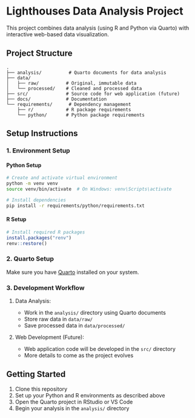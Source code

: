 # Lighthouses Data Analysis Project

This project combines data analysis (using R and Python via Quarto) with interactive web-based data visualization.

## Project Structure

```
.
├── analysis/          # Quarto documents for data analysis
├── data/
│   ├── raw/          # Original, immutable data
│   └── processed/    # Cleaned and processed data
├── src/              # Source code for web application (future)
├── docs/             # Documentation
└── requirements/      # Dependency management
    ├── r/            # R package requirements
    └── python/       # Python package requirements
```

## Setup Instructions

### 1. Environment Setup

#### Python Setup
```bash
# Create and activate virtual environment
python -m venv venv
source venv/bin/activate  # On Windows: venv\Scripts\activate

# Install dependencies
pip install -r requirements/python/requirements.txt
```

#### R Setup
```r
# Install required R packages
install.packages("renv")
renv::restore()
```

### 2. Quarto Setup

Make sure you have [Quarto](https://quarto.org/docs/get-started/) installed on your system.

### 3. Development Workflow

1. Data Analysis:
   - Work in the `analysis/` directory using Quarto documents
   - Store raw data in `data/raw/`
   - Save processed data in `data/processed/`

2. Web Development (Future):
   - Web application code will be developed in the `src/` directory
   - More details to come as the project evolves

## Getting Started

1. Clone this repository
2. Set up your Python and R environments as described above
3. Open the Quarto project in RStudio or VS Code
4. Begin your analysis in the `analysis/` directory
